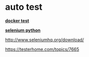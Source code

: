# auto test

__[docker test](https://testerhome.com/topics/8148)__

__[selenium python](http://www.cnblogs.com/fnng/archive/2013/05/29/3106515.html)__


http://www.seleniumhq.org/download/

https://testerhome.com/topics/7665